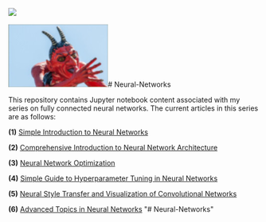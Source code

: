 ![](inputs/jes.png)




![](images/belicamp.jpg)# Neural-Networks

This repository contains Jupyter notebook content associated with my series on fully connected neural networks. The current articles in this series are as follows:

**(1)** [Simple Introduction to Neural Networks](https://towardsdatascience.com/simple-introduction-to-neural-networks-ac1d7c3d7a2c)

**(2)** [Comprehensive Introduction to Neural Network Architecture](https://towardsdatascience.com/comprehensive-introduction-to-neural-network-architecture-c08c6d8e5d98)

**(3)** [Neural Network Optimization](https://towardsdatascience.com/neural-network-optimization-7ca72d4db3e0)

**(4)** [Simple Guide to Hyperparameter Tuning in Neural Networks](https://medium.com/@matthew_stewart/simple-guide-to-hyperparameter-tuning-in-neural-networks-3fe03dad8594)

**(5)** [Neural Style Transfer and Visualization of Convolutional Networks](https://towardsdatascience.com/neural-style-transfer-and-visualization-of-convolutional-networks-7362f6cf4b9b)

**(6)** [Advanced Topics in Neural Networks](https://towardsdatascience.com/advanced-topics-in-neural-networks-f27fbcc638ae)
"# Neural-Networks" 
  










